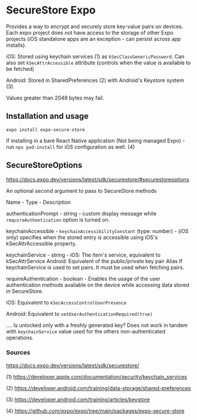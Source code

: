 # SecureStore Expo

Provides a way to encrypt and securely store key-value pairs on devices. Each expo project does not have access to the storage of other Expo projects (iOS standalone apps are an exception - can persist across app installs).

iOS: Stored using keychain services (1) as `kSecClassGenericPassword`. Can also set `kSecAttrAccessible` attribute (controls when the value is available to be fetched)

Android: Stored in SharedPreferences (2) with Android's Keystore system (3).

Values greater than 2048 bytes may fail.

## Installation and usage

`expo install expo-secure-store`

If installing in a bare React Native application (Not being managed Expo) - run `npx pod-install` for iOS configuration as well. (4)

## SecureStoreOptions

https://docs.expo.dev/versions/latest/sdk/securestore/#securestoreoptions

An optional second argument to pass to SecureStore methods

Name - Type - Description

authenticationPrompt - string - custom display message while `requireAuthentication` option is turned on.

keychainAccessible - `keychainAccessibilityConstant` (type: number) - (iOS only) specifies when the stored entry is accessible using iOS's kSecAttrAccessible property.

keychainService - string - iOS: The item's service, equivalent to kSecAttrService
                           Android: Equivalent of the public/private key pair Alias
If keychainService is used to set pairs. It must be used when fetching pairs.

requireAuthentication - boolean - Enables the usage of the user authentication methods available on the device while accessing data stored in SecureStore.

iOS: Equivalent to `kSecAccessControlUserPresence`

Android: Equivalent to `setUserAuthenticationRequired(true)`

.... Is unlocked only with a freshly generated key? Does not work in tandem with `keychainService` value used for the others non-authenticated operations.

### Sources

https://docs.expo.dev/versions/latest/sdk/securestore/

(1) https://developer.apple.com/documentation/security/keychain_services

(2) https://developer.android.com/training/data-storage/shared-preferences

(3) https://developer.android.com/training/articles/keystore

(4) https://github.com/expo/expo/tree/main/packages/expo-secure-store
